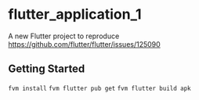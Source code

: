 # flutter_application_1

A new Flutter project to reproduce https://github.com/flutter/flutter/issues/125090 

## Getting Started

```fvm install```
```fvm flutter pub get```
```fvm flutter build apk```
